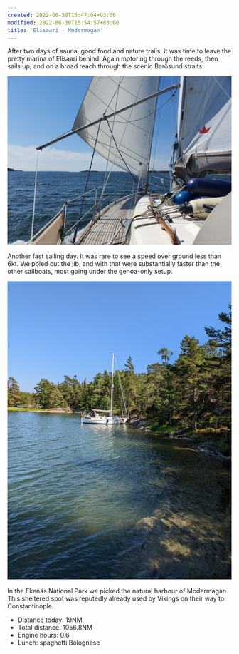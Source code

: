 ```yaml
---
created: 2022-06-30T15:47:04+03:00
modified: 2022-06-30T15:54:57+03:00
title: 'Elisaari - Modermagan'
---
```


After two days of sauna, good food and nature trails, it was time to leave the pretty marina of Elisaari behind. Again motoring through the reeds, then sails up, and on a broad reach through the scenic Barösund straits.

![Image](../2022/2532d06c3c80a7c2d5e389d3af54866d.jpg) 

Another fast sailing day. It was rare to see a speed over ground less than 6kt. We poled out the jib, and with that were substantially faster than the other sailboats, most going under the genoa-only setup.

![Image](../2022/be00e10445e8c1d5ea7a7f1322c6b6fa.jpg) 

In the Ekenäs National Park we picked the natural harbour of Modermagan. This sheltered spot was reputedly already used by Vikings on their way to Constantinople.

* Distance today: 19NM
* Total distance: 1056.8NM
* Engine hours: 0.6
* Lunch: spaghetti Bolognese
